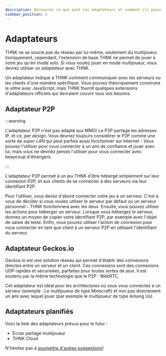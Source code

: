 ```yaml
---
description: Découvrez ce que sont les adaptateurs et comment ils peuvent vous aider!
sidebar_position: 2
---
```


# Adaptateurs

THNK ne se soucie pas du réseau par lui-même, seulement du multijoueur. Ironiquement, cependant, l'extension de base THNK ne permet de jouer à votre jeu qu'en mode solo. Si vous voulez jouer en mode multijoueur, vous devrez utiliser un _adaptateur_ avec THNK.

Un adaptateur indique à THNK comment communiquer avec les serveurs ou les clients d'une manière spécifique. Vous pouvez théoriquement construire le vôtre avec JavaScript, mais THNK fournit quelques extensions d'adaptateurs officiels qui devraient couvrir tous vos besoins.

## Adaptateur P2P

:::warning

L'adaptateur P2P n'est pas adapté aux MMO! Le P2P partage les adresses IP, et ce, _par design_. Vous devriez toujours considérer le P2P comme une sorte de _super LAN_ qui peut parfois aussi fonctionner sur Internet - Vous pouvez l'utiliser pour vous connecter à un ami de confiance et jouer avec lui, mais vous ne devriez _jamais_ l'utiliser pour vous connecter avec beaucoup d'étrangers.

:::

L'adaptateur P2P permet à un jeu THNK d'être hébergé simplement sur leur connexion P2P, et aux clients de se connecter à des serveurs via leur identifiant P2P.

Pour l'utiliser, vous devez d'abord connecter votre jeu à un serveur. C'est à vous de décider si vous voulez utiliser le serveur par défaut ou un serveur personnel - THNK fonctionnera avec les deux. Ensuite, vous pouvez utiliser les actions pour héberger un serveur. Lorsque vous hébergez le serveur, donnez un moyen de copier votre identifiant P2P, par exemple avec l'objet de saisie de texte. Enfin, vous pouvez utiliser l'action de connexion pour vous connecter en tant que client à un serveur P2P en utilisant l'identifiant du serveur.

## Adaptateur Geckos.io

Geckos.io est une solution réseau qui permet d'établir des connexions directes entre un serveur et un client. Ces connexions sont des connexions UDP rapides et sécurisées, parfaites pour toutes sortes de jeux. Il est soutenu par la même technologie que le P2P : WebRTC.

Cet adaptateur est idéal pour les architectures où vous vous connectez à un serveur (exemple : Le multijoueur de type Minecraft) et non pas directement un ami avec lequel jouer (par exemple le multijoueur de type Among Us).

## Adaptateurs planifiés

Voici la liste des adaptateurs prévus pour le futur :

- Écran partagé multijoueur
- THNK Cloud

N'hésitez pas à [soumettre d'autres suggestions](https://github.com/arthuro555/THNK/issues/new)!

